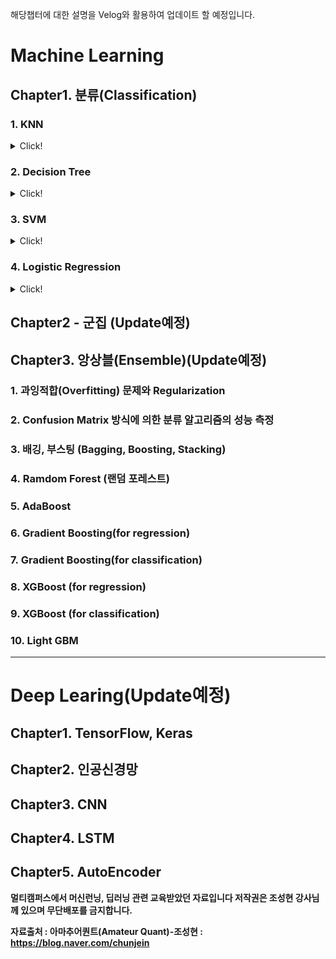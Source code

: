 해당챕터에 대한 설명을 Velog와  활용하여 업데이트 할 예정입니다. 

# Machine Learning

## Chapter1. 분류(Classification)

### 1. KNN

<details>
<summary>Click!</summary>
<div markdown="1">
  
Link: [Velog][vurl_KNN]

[vurl_KNN]: https://velog.io/@hyunicecream/KNN

Link: [Code][knn]

[knn]: https://github.com/hyunicecream/ML-DL/tree/main/Classification/KNN
  
</div>
</details>


### 2. Decision Tree

<details>
<summary>Click!</summary>
<div markdown="1">

Link: [Velog][vurl_Dtree]

[vurl_Dtree]: https://velog.io/@hyunicecream/Decision-Tree-%EC%9D%98%EC%82%AC%EA%B2%B0%EC%A0%95-%EB%82%98%EB%AC%B4
 
Link: [Code][Dtree]
  
[Dtree]:  https://github.com/hyunicecream/ML-DL/tree/main/Classification/Dtree
</div>
</details>

### 3. SVM

<details>
<summary>Click!</summary>
<div markdown="1">
 
Link: [Velog][vurl_SVM]

[vurl_SVM]: https://velog.io/@hyunicecream/SVM-Support-Vector-Machine
  
Link: [Code][SVM]
  
[SVM]: https://github.com/hyunicecream/ML-DL/tree/main/Classification/SVM
</div>
</details>


### 4. Logistic Regression

<details>
<summary>Click!</summary>
<div markdown="1">

Link: [Velog][vurl_logistic]
  
[vurl_logistic]: https://velog.io/@hyunicecream/Logistic-Regression


</div>
</details>

## Chapter2 - 군집 (**Update예정**)

## Chapter3.  앙상블(Ensemble)(**Update예정**)

### 1. 과잉적합(Overfitting) 문제와 Regularization
### 2. Confusion Matrix 방식에 의한 분류 알고리즘의 성능 측정
### 3. 배깅, 부스팅 (Bagging, Boosting, Stacking)
### 4. Ramdom Forest (랜덤 포레스트)
### 5. AdaBoost
### 6. Gradient Boosting(for regression)
### 7. Gradient Boosting(for classification)
### 8. XGBoost (for regression)
### 9. XGBoost (for classification)
### 10. Light GBM
---
# Deep Learing(**Update예정**)

## Chapter1. TensorFlow, Keras
## Chapter2. 인공신경망
## Chapter3. CNN
## Chapter4. LSTM
## Chapter5. AutoEncoder

**멀티캠퍼스에서 머신런닝, 딥러닝 관련 교육받았던 자료입니다 저작권은 조성현 강사님께 있으며 무단배포를 금지합니다.**

**자료출처 : 아마추어퀀트(Amateur Quant)-조성현 : https://blog.naver.com/chunjein**
